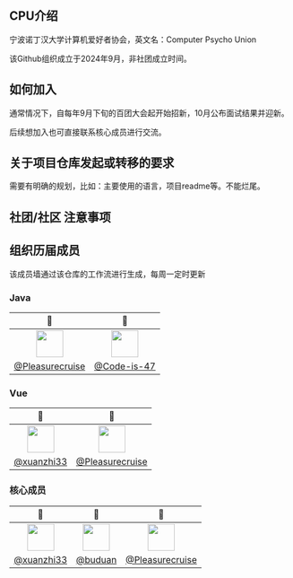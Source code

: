 ## CPU介绍

宁波诺丁汉大学计算机爱好者协会，英文名：Computer Psycho Union

该Github组织成立于2024年9月，非社团成立时间。

## 如何加入

通常情况下，自每年9月下旬的百团大会起开始招新，10月公布面试结果并迎新。

后续想加入也可直接联系核心成员进行交流。

## 关于项目仓库发起或转移的要求

需要有明确的规划，比如：主要使用的语言，项目readme等。不能烂尾。

## 社团/社区 注意事项

## 组织历届成员

该成员墙通过该仓库的工作流进行生成，每周一定时更新

<!--START_SECTION:members-->
### Java
|:construction_worker:|:construction_worker:|
|:-------------------:|:-------------------:|
|<img height='48' width='48' src='https://avatars.githubusercontent.com/u/144885467?v=4'>|<img height='48' width='48' src='https://avatars.githubusercontent.com/u/174010131?v=4'>|
|[@Pleasurecruise](https://github.com/Pleasurecruise)|[@Code-is-47](https://github.com/Code-is-47)|

### Vue
|:construction_worker:|:construction_worker:|
|:-------------------:|:-------------------:|
|<img height='48' width='48' src='https://avatars.githubusercontent.com/u/37460139?v=4'>|<img height='48' width='48' src='https://avatars.githubusercontent.com/u/144885467?v=4'>|
|[@xuanzhi33](https://github.com/xuanzhi33)|[@Pleasurecruise](https://github.com/Pleasurecruise)|

### 核心成员
|:construction_worker:|:construction_worker:|:construction_worker:|
|:-------------------:|:-------------------:|:-------------------:|
|<img height='48' width='48' src='https://avatars.githubusercontent.com/u/37460139?v=4'>|<img height='48' width='48' src='https://avatars.githubusercontent.com/u/39254250?v=4'>|<img height='48' width='48' src='https://avatars.githubusercontent.com/u/144885467?v=4'>|
|[@xuanzhi33](https://github.com/xuanzhi33)|[@buduan](https://github.com/buduan)|[@Pleasurecruise](https://github.com/Pleasurecruise)|
<!--END_SECTION:members-->
